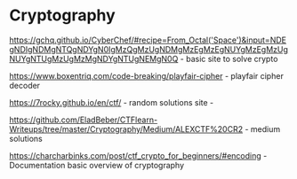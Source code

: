 # Cryptography

https://gchq.github.io/CyberChef/#recipe=From_Octal('Space')&input=NDEgNDIgNDMgNTQgNDYgN0IgMzQgMzUgNDMgMzEgMzEgNUYgMzEgMzUgNUYgNTUgMzUgMzMgNDYgNTUgNEMgN0Q - basic site to solve crypto

https://www.boxentriq.com/code-breaking/playfair-cipher - playfair cipher decoder

https://7rocky.github.io/en/ctf/ - random solutions site - 

https://github.com/EladBeber/CTFlearn-Writeups/tree/master/Cryptography/Medium/ALEXCTF%20CR2 - medium solutions

https://charcharbinks.com/post/ctf_crypto_for_beginners/#encoding - Documentation  basic overview of cryptography


